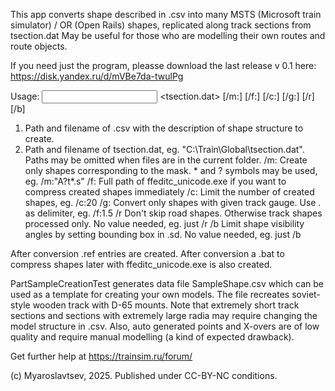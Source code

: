 This app converts shape described in .csv into many MSTS (Microsoft train simulator) / OR (Open Rails) shapes, replicated along track sections from tsection.dat
May be useful for those who are modelling their own routes and route objects.

If you need just the program, pleasse download the last release v 0.1 here:
https://disk.yandex.ru/d/mVBe7da-twulPg 

Usage: <input shape.csv> <tsection.dat> [/m:<mask>] [/f:<ffedit>] [/c:<count>] [/g:<gauge>] [/r] [/b]

1. Path and filename of .csv with the description of shape structure to create.
2. Path and filename of tsection.dat, eg. "C:\Train\Global\tsection.dat".
Paths may be omitted when files are in the current folder.
/m: Create only shapes corresponding to the mask. * and ? symbols may be used, eg. /m:"A?t*.s"
/f: Full path of ffeditc_unicode.exe if you want to compress created shapes immediately
/c: Limit the number of created shapes, eg. /c:20
/g: Convert only shapes with given track gauge. Use . as delimiter, eg. /f:1.5
/r  Don't skip road shapes. Otherwise track shapes processed only. No value needed, eg. just /r
/b  Limit shape visibility angles by setting bounding box in .sd. No value needed, eg. just /b

After conversion .ref entries are created.
After conversion a .bat to compress shapes later with ffeditc_unicode.exe is also created.

PartSampleCreationTest generates data file SampleShape.csv which can be used as a template for creating your own models.
The file recreates soviet-style wooden track with D-65 mounts. 
Note that extremely short track sections and sections with extremely large radia may require changing the model structure in .csv.
Also, auto generated points and X-overs are of low quality and require manual modelling (a kind of expected drawback).

Get further help at https://trainsim.ru/forum/

(c) Myaroslavtsev, 2025. Published under CC-BY-NC conditions.
